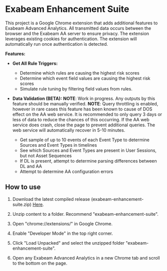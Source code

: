 # Exabeam Enhancement Suite

  

This project is a Google Chrome extension that adds additional features to Exabeam Advanced Analytics.
All transmitted data occurs between the browser and the Exabeam AA server to ensure privacy.
The extension leverages existing cookies for authentication.
The extension will automatically run once authentication is detected.

**Features:**

- **Get All Rule Triggers:**
	- Determine which rules are causing the highest risk scores
	- Determine which event field values are causing the highest risk scores
	- Simulate rule tuning by filtering field values from rules. 

- **Data Validation (BETA):**
**NOTE**: Work in progress. Any outputs by this feature should be manually verified.
**NOTE**: Query throttling is enabled, however in rare cases this feature has been known to cause of DOS effect on the AA web service. It is recommended to only query 3 days or less of data to reduce the chances of this occurring. If the AA web service does crash, close the page to prevent additional queries. The web service will automatically recover in 5-10 minutes.
	- Get sample of up to 10 events of each Event Type to determine Sources and Event Types in timelines
	- See which Sources and Event Types are present in User Sessions, but not Asset Sequences
	- If DL is present, attempt to determine parsing differences between DL and AA
	- Attempt to determine AA configuration errors

  

## How to use

  

1. Download the latest compiled release (exabeam-enhancement-suite.zip) [Here](https://github.com/jdifeder/exabeam-enhancement-suite/releases/latest).

2. Unzip content to a folder. Recommend "exabeam-enhancement-suite".

3. Open "chrome://extensions/" in Google Chrome.

4. Enable "Developer Mode" in the top right corner.

5. Click "Load Unpacked" and select the unzipped folder "exabeam-enhancement-suite".

6. Open any Exabeam Advanced Analytics in a new Chrome tab and scroll to the bottom on the page.